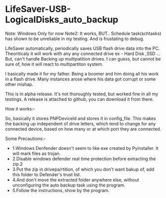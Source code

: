 # LifeSaver-USB-LogicalDisks_auto_backup

Note: Windows Only for now
Note2: It works, BUT..
       Schedule task(schtasks) has shown to be unreliable in my testing. And is frustating to debug. 

LifeSaver automatically, periodically saves USB flash drive data into the PC. Theoriticaly it will work with any any connected drive ex - Hard Disk ,SSD ... But, can't handle Backing up multipatition drives. I can guess, but cannot be sure of, how it will react to multipartiton system.

I basically made it for my father. Being a boomer and him doing all his work in a flash drive. Many instances arose where his data got corrupt or some other mishap.

This is in alpha release. It's not thoroughly tested, but worked fine in all my testings.
A release is attached to github, you can download it from there.

How it works:-

So, basically it stores PNPDeviceId and stores it in config_file. This makes the backing up independent of drive letters, which tend to change for any connected device, based on how many or at which port they are connected.

Some Precautions:-

* 1.Windows Denfender doesn't seem to like exe created by Pyinstaller. It will mark files as trojan.
* 2.Disable windows defender real time protection before extracting the zip.3
* 3.Put the zip in drivepa/rtition, of which you don't want bakup of, add this folder to Defender's trust list.
* 4.And don't move the extracted folder anywhere else, without unconfiguring the auto backup task using the program.
* 5.Follow the instructions, show by the program.
